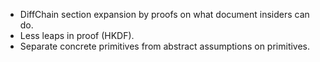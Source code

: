 - DiffChain section expansion by proofs on what document insiders can do.
- Less leaps in proof (HKDF).
- Separate concrete primitives from abstract assumptions on primitives.	
